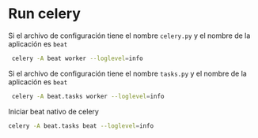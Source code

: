 # Run celery

Si el archivo de configuración tiene el nombre `celery.py` y el nombre de la aplicación es `beat`

```bash
 celery -A beat worker --loglevel=info
```

Si el archivo de configuración tiene el nombre `tasks.py` y el nombre de la aplicación es `beat`

```bash
 celery -A beat.tasks worker --loglevel=info
```

Iniciar beat nativo de celery

```bash
celery -A beat.tasks beat --loglevel=info
```
